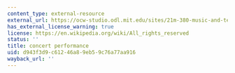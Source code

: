 ```yaml
---
content_type: external-resource
external_url: https://ocw-studio.odl.mit.edu/sites/21m-380-music-and-technology-live-electronics-performance-practices-spring-2011/type/page/edit/ccc9e7a4-0efe-c3f3-898c-c317caa66fdc/#class_concert
has_external_license_warning: true
license: https://en.wikipedia.org/wiki/All_rights_reserved
status: ''
title: concert performance
uid: d943f3d9-c612-46a8-9eb5-9c76a77aa916
wayback_url: ''
---
```

